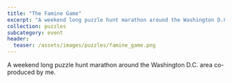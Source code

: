 ```yaml
---
title: "The Famine Game"
excerpt: "A weekend long puzzle hunt marathon around the Washington D.C. area co-produced by me."
collection: puzzles
subcategory: event
header: 
  teaser: /assets/images/puzzles/famine_game.png
---
```


A weekend long puzzle hunt marathon around the Washington D.C. area co-produced by me.